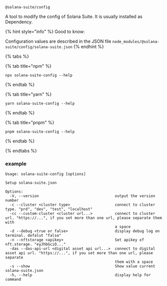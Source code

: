 `@solana-suite/config`

A tool to modify the config of Solana Suite. It is usually installed as
Dependency.

{% hint style="info" %} Good to know:

Configuration values are described in the JSON file
`node_modules/@solana-suite/config/solana-suite.json` {% endhint %}

{% tabs %}

{% tab title="npm" %}

```shell
npx solana-suite-config --help
```

{% endtab %}

{% tab title="yarn" %}

```shell
yarn solana-suite-config --help
```

{% endtab %}

{% tab title="pnpm" %}

```shell
pnpm solana-suite-config --help
```

{% endtab %}

{% endtabs %}


### example

```shell
Usage: solana-suite-config [options]

Setup solana-suite.json

Options:
  -V, --version                                  output the version number
  -c --cluster <cluster type>                    connect to cluster type. "prd", "dev", "test", "localhost"
  -cc --custom-cluster <cluster url...>          connect to cluster url. "https://...", if you set more than one url, please separate them with
                                                 a space
  -d --debug <true or false>                     display debug log on terminal. defalut "false"
  -n --nftstorage <apikey>                       Set apikey of nft.storage. "eyJhbGciO..."
  -das --das-api-url <digital asset api url...>  connect to digital asset api url. "https://...", if you set more than one url, please separate
                                                 them with a space
  -s --show                                      Show value current solana-suite.json
  -h, --help                                     display help for command
```
